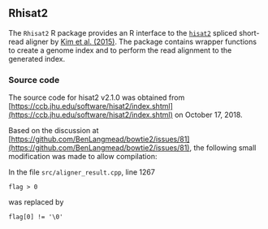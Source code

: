## Rhisat2

The `Rhisat2` R package provides an R interface to the [`hisat2`](https://ccb.jhu.edu/software/hisat2/index.shtml) spliced short-read aligner by [Kim et al. (2015)](https://www.nature.com/articles/nmeth.3317). The package contains wrapper functions to create a genome index and to perform the read alignment to the generated index.

### Source code
The source code for hisat2 v2.1.0 was obtained from [https://ccb.jhu.edu/software/hisat2/index.shtml](https://ccb.jhu.edu/software/hisat2/index.shtml) on October 17, 2018.

Based on the discussion at [https://github.com/BenLangmead/bowtie2/issues/81](https://github.com/BenLangmead/bowtie2/issues/81), the following small modification was made to allow compilation:

In the file `src/aligner_result.cpp`, line 1267

	flag > 0

was replaced by

	flag[0] != '\0'
	
